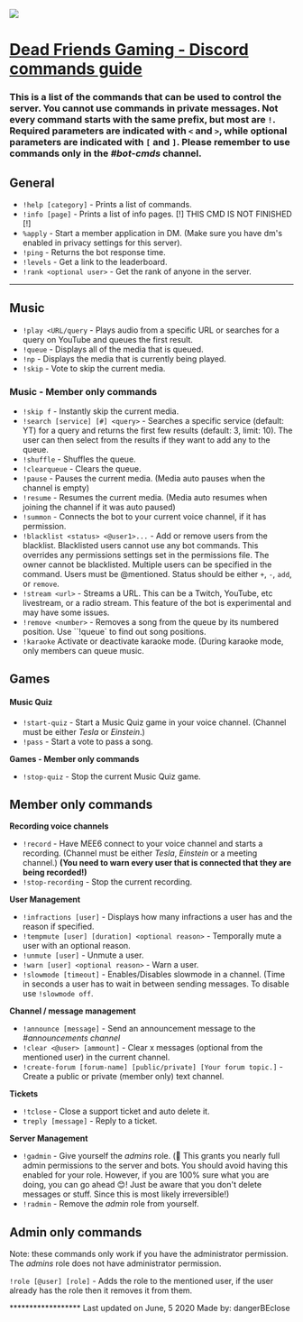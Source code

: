 ![](https://s3.amazonaws.com/files.enjin.com/778581/Final%20DEFR%20Logo/Logo-DEFR.png)

# [Dead Friends Gaming - Discord commands guide](https://discord.link/defr "Click to open the DEFR Discord")

  

### This is a list of the commands that can be used to control the server. You cannot use commands in private messages. Not every command starts with the same prefix, but most are `!`. Required parameters are indicated with `<` and `>`, while optional parameters are indicated with `[` and `]`. Please remember to use commands only in the *#bot-cmds* channel.

  

## General

-  `!help [category]` - Prints a list of commands.
-  `!info [page]` - Prints a list of info pages. [!] THIS CMD IS NOT FINISHED [!]
-  `%apply` - Start a member application in DM. (Make sure you have dm's enabled in privacy settings for this server).
-  `!ping` - Returns the bot response time.
-  `!levels` - Get a link to the leaderboard.
-  `!rank <optional user>` - Get the rank of anyone in the server.


  ---
  
  
## Music

-  `!play <URL/query` - Plays audio from a specific URL or searches for a query on YouTube and queues the first result.
-  `!queue` - Displays all of the media that is queued.
-  `!np` - Displays the media that is currently being played.
-  `!skip` - Vote to skip the current media.

  

### Music - Member only commands

-  `!skip f` - Instantly skip the current media.
-  `!search [service] [#] <query>` - Searches a specific service (default: YT) for a query and returns the first few results (default: 3, limit: 10). The user can then select from the results if they want to add any to the queue.
-  `!shuffle` - Shuffles the queue.
-  `!clearqueue` - Clears the queue.
-  `!pause` - Pauses the current media. (Media auto pauses when the channel is empty)
-  `!resume` - Resumes the current media. (Media auto resumes when joining the channel if it was auto paused)
-  `!summon` - Connects the bot to your current voice channel, if it has permission.
-  `!blacklist <status> <@user1>...` - Add or remove users from the blacklist. Blacklisted users cannot use any bot commands. This overrides any permissions settings set in the permissions file. The owner cannot be blacklisted. Multiple users can be specified in the command. Users must be @mentioned. Status should be either `+`, `-`, `add`, or `remove`.
-  `!stream <url>` - Streams a URL. This can be a Twitch, YouTube, etc livestream, or a radio stream. This feature of the bot is experimental and may have some issues.
-  `!remove <number>` - Removes a song from the queue by its numbered position. Use ``!queue` to find out song positions.
- `!karaoke` Activate or deactivate karaoke mode. (During karaoke mode, only members can queue music.

  

## Games

#### Music Quiz

-  `!start-quiz` - Start a Music Quiz game in your voice channel. (Channel must be either *Tesla* or *Einstein*.)
-  `!pass` - Start a vote to pass a song.

**Games - Member only commands**
-  `!stop-quiz` - Stop the current Music Quiz game.

  
  

## Member only commands

**Recording voice channels**

-  `!record` - Have MEE6 connect to your voice channel and starts a recording. (Channel must be either *Tesla*, *Einstein* or a meeting channel.) **(You need to warn every user that is connected that they are being recorded!)**
-  `!stop-recording` - Stop the current recording.

  

**User Management**

-  `!infractions [user]` - Displays how many infractions a user has and the reason if specified.
-  `!tempmute [user] [duration] <optional reason>` - Temporally mute a user with an optional reason.
-  `!unmute [user]` - Unmute a user.
-  `!warn [user] <optional reason>` - Warn a user.
-  `!slowmode [timeout]` - Enables/Disables slowmode in a channel. (Time in seconds a user has to wait in between sending messages. To disable use `!slowmode off`.


**Channel / message management**

-  `!announce [message]` - Send an announcement message to the *#announcements channel*
-  `!clear <@user> [ammount]` - Clear x messages (optional from the mentioned user) in the current channel.
- `!create-forum [forum-name] [public/private] [Your forum topic.]` - Create a public or private (member only) text channel.

**Tickets**

- `!tclose` - Close a support ticket and auto delete it.
- `treply [message]` - Reply to a ticket.

**Server Management**

- `!gadmin` - Give yourself the *admins* role.  (🛑 This grants you nearly full admin permissions to the server and bots. You should avoid having this enabled for your role. However, if you are 100% sure what you are doing, you can go ahead 😊! Just be aware that you don't delete messages or stuff. Since this is most likely irreversible!)
- `!radmin` - Remove the *admin* role from yourself.

## Admin only commands
Note: these commands only work if you have the administrator permission. The *admins* role does not have administrator permission.

`!role [@user] [role]` - Adds the role to the mentioned user, if the user already has the role then it removes it from them.



<div style="background-image: url('https://s3.amazonaws.com/files.enjin.com/778581/Final DEFR Logo/AVI-2.jpg');">
******************
Last updated on June, 5 2020
Made by: dangerBEclose
